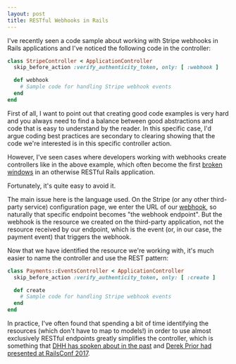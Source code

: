 ```yaml
---
layout: post
title: RESTful Webhooks in Rails
---
```

I've recently seen a code sample about working with Stripe webhooks in Rails 
applications and I've noticed the following code in the controller:

```ruby
class StripeController < ApplicationController
  skip_before_action :verify_authenticity_token, only: [ :webhook ]

  def webhook
    # Sample code for handling Stripe webhook events
  end
end
```

First of all, I want to point out that creating good code examples is very hard 
and you always need to find a balance between good abstractions and code that is 
easy to understand by the reader. In this specific case, I'd argue coding best 
practices are secondary to clearing showing that the code we're interested is 
in this specific controller action.

However, I've seen cases where developers working with webhooks create controllers 
like in the above example, which often become the first [broken windows](https://en.wikipedia.org/wiki/Broken_windows_theory)
in an otherwise RESTful Rails application.

Fortunately, it's quite easy to avoid it.

The main issue here is the language used. On the Stripe (or any other third-party service) 
configuration page, we enter the URL of our [webhook](https://en.wikipedia.org/wiki/Webhook), 
so naturally that specific endpoint becomes "the webhook endpoint". But the webhook is the 
resource we created on the third-party application, not the resource received by our endpoint, 
which is the event (or, in our case, the payment event) that triggers the webhook.

Now that we have identified the resource we're working with, it's much easier to name 
the controller and use the REST pattern:

```ruby
class Payments::EventsController < ApplicationController
  skip_before_action :verify_authenticity_token, only: [ :create ]

  def create
    # Sample code for handling Stripe webhook events
  end
end
```

In practice, I've often found that spending a bit of time identifying the resources 
(which don't have to map to models!) in order to use almost exclusively RESTful 
endpoints greatly simplifies the controller, which is something that [DHH has spoken 
about in the past](https://fullstackradio.com/32) and 
[Derek Prior had presented at RailsConf 2017](https://www.youtube.com/watch?v=HctYHe-YjnE).
